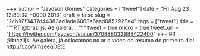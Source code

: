 
+++
author = "Jaydson Gomes"
categories = ["tweet"]
date = "Fri Aug 23 12:39:32 +0000 2013"
draft = false
slug = "2cb97f3437d44383ad1ade6068e6aad0852928e4"
tags = ["tweet"]
title = """RT @braziljs: Ae galera, ..."""
tweet = true
micro = true
tweet_url = "https://twitter.com/jaydson/status/370888032888422400"
+++
RT @braziljs: Ae galera, já colocamos no ar o vídeo do resumo do primeiro dia! http://t.co/VmzeeqOEtE
